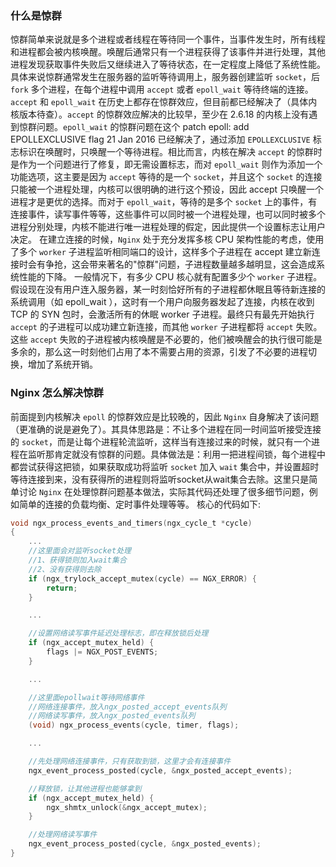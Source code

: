 ### 什么是惊群

惊群简单来说就是多个进程或者线程在等待同一个事件，当事件发生时，所有线程和进程都会被内核唤醒。唤醒后通常只有一个进程获得了该事件并进行处理，其他进程发现获取事件失败后又继续进入了等待状态，在一定程度上降低了系统性能。
具体来说惊群通常发生在服务器的监听等待调用上，服务器创建监听 `socket`，后 `fork` 多个进程，在每个进程中调用 `accept` 或者 `epoll_wait` 等待终端的连接。
`accept` 和 `epoll_wait` 在历史上都存在惊群效应，但目前都已经解决了（具体内核版本待查）。`accept` 的惊群效应解决的比较早，至少在 2.6.18 的内核上没有遇到惊群问题。`epoll_wait` 的惊群问题在这个 patch epoll: add EPOLLEXCLUSIVE flag 21 Jan 2016 已经解决了，通过添加 `EPOLLEXCLUSIVE` 标志标识在唤醒时，只唤醒一个等待进程。相比而言，内核在解决 `accept` 的惊群时是作为一个问题进行了修复，即无需设置标志，而对 `epoll_wait` 则作为添加一个功能选项，这主要是因为 `accept` 等待的是一个 `socket`，并且这个 `socket` 的连接只能被一个进程处理，内核可以很明确的进行这个预设，因此 accept 只唤醒一个进程才是更优的选择。而对于 `epoll_wait`，等待的是多个 `socket` 上的事件，有连接事件，读写事件等等，这些事件可以同时被一个进程处理，也可以同时被多个进程分别处理，内核不能进行唯一进程处理的假定，因此提供一个设置标志让用户决定。
在建立连接的时候，`Nginx` 处于充分发挥多核 CPU 架构性能的考虑，使用了多个 `worker` 子进程监听相同端口的设计，这样多个子进程在 accept 建立新连接时会有争抢，这会带来著名的"惊群"问题，子进程数量越多越明显，这会造成系统性能的下降。
一般情况下，有多少 CPU 核心就有配置多少个 `worker` 子进程。假设现在没有用户连入服务器，某一时刻恰好所有的子进程都休眠且等待新连接的系统调用（如 epoll_wait ），这时有一个用户向服务器发起了连接，内核在收到 TCP 的 SYN 包时，会激活所有的休眠 worker 子进程。最终只有最先开始执行 `accept` 的子进程可以成功建立新连接，而其他 `worker` 子进程都将 `accept` 失败。这些 `accept` 失败的子进程被内核唤醒是不必要的，他们被唤醒会的执行很可能是多余的，那么这一时刻他们占用了本不需要占用的资源，引发了不必要的进程切换，增加了系统开销。

### Nginx 怎么解决惊群

前面提到内核解决 `epoll` 的惊群效应是比较晚的，因此 `Nginx` 自身解决了该问题（更准确的说是避免了）。其具体思路是：不让多个进程在同一时间监听接受连接的 `socket`，而是让每个进程轮流监听，这样当有连接过来的时候，就只有一个进程在监听那肯定就没有惊群的问题。具体做法是：利用一把进程间锁，每个进程中都尝试获得这把锁，如果获取成功将监听 `socket` 加入 `wait` 集合中，并设置超时等待连接到来，没有获得所的进程则将监听socket从wait集合去除。这里只是简单讨论 `Nginx` 在处理惊群问题基本做法，实际其代码还处理了很多细节问题，例如简单的连接的负载均衡、定时事件处理等等。
核心的代码如下:

```c
void ngx_process_events_and_timers(ngx_cycle_t *cycle)
{
    ...
    //这里面会对监听socket处理
    //1、获得锁则加入wait集合
    //2、没有获得则去除
    if (ngx_trylock_accept_mutex(cycle) == NGX_ERROR) {
        return;
    }

    ...

    //设置网络读写事件延迟处理标志，即在释放锁后处理
    if (ngx_accept_mutex_held) {
        flags |= NGX_POST_EVENTS;
    } 

    ...

    //这里面epollwait等待网络事件
    //网络连接事件，放入ngx_posted_accept_events队列
    //网络读写事件，放入ngx_posted_events队列
    (void) ngx_process_events(cycle, timer, flags);

    ...

    //先处理网络连接事件，只有获取到锁，这里才会有连接事件
    ngx_event_process_posted(cycle, &ngx_posted_accept_events);

    //释放锁，让其他进程也能够拿到
    if (ngx_accept_mutex_held) {
        ngx_shmtx_unlock(&ngx_accept_mutex);
    }

    //处理网络读写事件
    ngx_event_process_posted(cycle, &ngx_posted_events);
}
```

